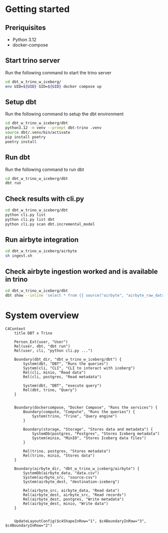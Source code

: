 # Getting started

## Preriquisites
- Python 3.12
- docker-compose


## Start trino server
Run the following command to start the trino server
```bash
cd dbt_w_trino_w_iceberg/
env UID=${UID} GID=${GID} docker compose up
```

## Setup dbt
Run the following command to setup the dbt environment
```bash
cd dbt_w_trino_w_iceberg/dbt
python3.12 -m venv --prompt dbt-trino .venv
source dbt/.venv/bin/activate
pip install poetry
poetry install
```

## Run dbt
Run the following command to run dbt
```bash
cd dbt_w_trino_w_iceberg/dbt
dbt run
```

## Check results with cli.py
```bash
cd dbt_w_trino_w_iceberg/dbt
python cli.py list
python cli.py list dbt
python cli.py scan dbt.incremental_model
```

## Run airbyte integration
```bash
cd dbt_w_trino_w_iceberg/airbyte
sh ingest.sh
````

## Check airbyte ingestion worked and is available in trino
```bash
cd dbt_w_trino_w_iceberg/dbt
dbt show --inline 'select * from {{ source("airbyte", "airbyte_raw_data") }}'
```

# System overview
```mermaid
C4Context
    title DBT x Trino

    Person_Ext(user, "User")
    Rel(user, dbt, "dbt run")
    Rel(user, cli, "python cli.py ...")

    Boundary(dbt_dir, "dbt_w_trino_w_iceberg/dbt") {
        System(dbt, "DBT", "Runs the queries")
        System(cli, "CLI", "CLI to interact with iceberg")
        Rel(cli, minio, "Read data")
        Rel(cli, postgres, "Read metadata")

        System(dbt, "DBT", "execute query")
        Rel(dbt, trino, "Query")
    }


    Boundary(dockercompose, "Docker Compose", "Runs the services") {
        Boundary(compute, "Compute", "Runs the queries") {
            System(trino, "Trino", "Query engine")
        }

        Boundary(storage, "Storage", "Stores data and metadata") {
            SystemDb(postgres, "Postgres", "Stores Iceberg metadata")
            System(minio, "MinIO", "Stores Iceberg data files")
        }

        Rel(trino, postgres, "Stores metadata")
        Rel(trino, minio, "Stores data")
    }

    Boundary(airbyte_dir, "dbt_w_trino_w_iceberg/airbyte") {
        SystemDb(airbyte_data, "data.csv")
        System(airbyte_src, "source-csv")
        System(airbyte_dest, "destination-iceberg")

        Rel(airbyte_src, airbyte_data, "Read data")
        Rel(airbyte_dest, airbyte_src, "Read records")
        Rel(airbyte_dest, postgres, "Write metadata")
        Rel(airbyte_dest, minio, "Write data")
    }


    UpdateLayoutConfig($c4ShapeInRow="1", $c4BoundaryInRow="3", $c4BoundaryInRow="2")
```